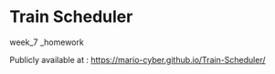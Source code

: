 # Train Scheduler
 week_7 _homework

Publicly available at : https://mario-cyber.github.io/Train-Scheduler/
